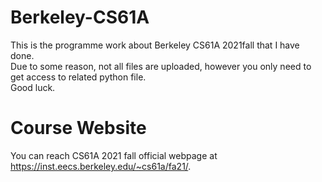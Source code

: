 # Berkeley-CS61A
This is the programme work about Berkeley CS61A 2021fall that I have done.  
Due to some reason, not all files are uploaded, however you only need to get access to related python file.   
Good luck.  
# Course Website
You can reach CS61A 2021 fall official webpage at https://inst.eecs.berkeley.edu/~cs61a/fa21/.

